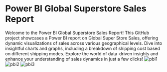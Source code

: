 # Power BI Global Superstore Sales Report

Welcome to the Power BI Global Superstore Sales Report! This GitHub project showcases a Power BI report on Global Super Store Sales, offering dynamic visualizations of sales across various geographical levels. Dive into insightful charts and graphs, including a breakdown of shipping cost based on different shipping modes. Explore the world of data-driven insights and enhance your understanding of sales dynamics in just a few clicks! 
![pbi1](https://github.com/Archanajs2001/Power-BI-Global_Superstore/assets/154094021/06224e41-b6ba-4d9e-91c5-54eca9bf36b1)
![pbi2](https://github.com/Archanajs2001/Power-BI-Global_Superstore/assets/154094021/2702a350-3534-43c9-8191-760ed02beeae)
![pbi3](https://github.com/Archanajs2001/Power-BI-Global_Superstore/assets/154094021/6e13572e-7d4d-4f31-a468-9ae223b5052f)

